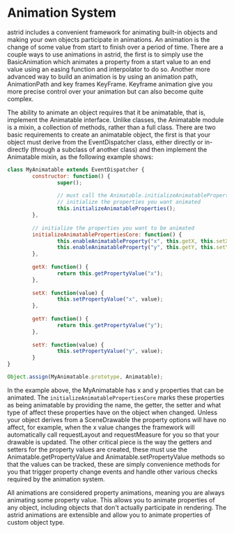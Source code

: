 # Animation System

astrid includes a convenient framework for animating built-in objects and making your own objects participate in animations. 
An animation is the change of some value from start to finish over a period of time. 
There are a couple ways to use animations in astrid, the first is to simply use the BasicAnimation which animates a 
property from a start value to an end value using an easing function and interpolator to do so. Another more advanced
way to build an animation is by using an animation path, AnimationPath and key frames KeyFrame. 
Keyframe animation give you more precise control over your animation but can also become quite complex.

The ability to animate an object requires that it be animatable, that is, implement the Animatable interface. 
Unlike classes, the Animatable module is a mixin, a collection of methods, rather than a full class. 
There are two basic requirements to create an animatable object, the first is that your object must derive from the 
EventDispatcher class, either directly or in-directly (through a subclass of another class) and then implement the 
Animatable mixin, as the following example shows:

```js
class MyAnimatable extends EventDispatcher {
        constructor: function() {
                super();
        
                // must call the Animatable.initializeAnimatableProperties to
                // initialize the properties you want animated
                this.initializeAnimatableProperties();
        },
        
        // initialize the properties you want to be animated
        initializeAnimatablePropertiesCore: function() {
                this.enableAnimatableProperty("x", this.getX, this.setX, PropertyOptions.AffectsLayout | PropertyOptions.AffectsMeasure);
                this.enableAnimatableProperty("y", this.getY, this.setY, PropertyOptions.AffectsLayout | PropertyOptions.AffectsMeasure);
        },
        
        getX: function() {
                return this.getPropertyValue("x");
        },
        
        setX: function(value) {
                this.setPropertyValue("x", value);
        },
        
        getY: function() {
                return this.getPropertyValue("y");
        },
        
        setY: function(value) {
                this.setPropertyValue("y", value);
        }
}

Object.assign(MyAnimatable.prototype, Animatable);
```

In the example above, the MyAnimatable has x and y properties that can be animated.
The `initializeAnimatablePropertiesCore` marks these properties as being animatable by providing the name, the getter,
the setter and what type of affect these properties have on the object when changed. Unless your object derives from a 
SceneDrawable the property options will have no affect, for example, when the x value changes the framework will
automatically call requestLayout and requestMeasure for you so that your drawable is updated. The other critical piece 
is the way the getters and setters for the property values are created, these must use the Animatable.getPropertyValue
and Animatable.setPropertyValue methods so that the values can be tracked, these are simply convenience methods for you
that trigger property change events and handle other various checks required by the animation system.

All animations are considered property animations, meaning you are always animating some property value.
This allows you to animate properties of any object, including objects that don't actually participate in rendering.
The astrid animations are extensible and allow you to animate properties of custom object type.
